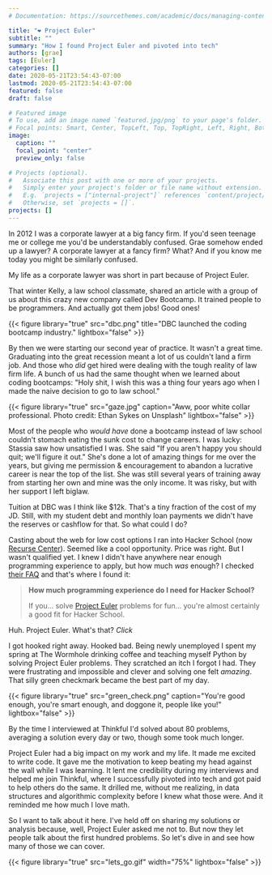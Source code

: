 ```yaml
---
# Documentation: https://sourcethemes.com/academic/docs/managing-content/

title: "❤️ Project Euler"
subtitle: ""
summary: "How I found Project Euler and pivoted into tech"
authors: [grae]
tags: [Euler]
categories: []
date: 2020-05-21T23:54:43-07:00
lastmod: 2020-05-21T23:54:43-07:00
featured: false
draft: false

# Featured image
# To use, add an image named `featured.jpg/png` to your page's folder.
# Focal points: Smart, Center, TopLeft, Top, TopRight, Left, Right, BottomLeft, Bottom, BottomRight.
image:
  caption: ""
  focal_point: "center"
  preview_only: false

# Projects (optional).
#   Associate this post with one or more of your projects.
#   Simply enter your project's folder or file name without extension.
#   E.g. `projects = ["internal-project"]` references `content/project/deep-learning/index.md`.
#   Otherwise, set `projects = []`.
projects: []
---
```


In 2012 I was a corporate lawyer at a big fancy firm. If you'd seen teenage me or college me you'd be understandably confused. Grae somehow ended up a lawyer? A corporate lawyer at a fancy firm? What? And if you know me today you might be similarly confused.

My life as a corporate lawyer was short in part because of Project Euler.

That winter Kelly, a law school classmate, shared an article with a group of us about this crazy new company called Dev Bootcamp. It trained people to be programmers. And actually got them jobs! Good ones!

{{< figure library="true" src="dbc.png" title="DBC launched the coding bootcamp industry." lightbox="false" >}}

By then we were starting our second year of practice. It wasn't a great time. Graduating into the great recession meant a lot of us couldn't land a firm job. And those who _did_ get hired were dealing with the tough reality of law firm life. A bunch of us had the same thought when we learned about coding bootcamps: "Holy shit, I wish this was a thing four years ago when I made the naive decision to go to law school."

{{< figure library="true" src="gaze.jpg" caption="Aww, poor white collar professional. Photo credit: Ethan Sykes on Unsplash" lightbox="false" >}}


Most of the people who _would have_ done a bootcamp instead of law school couldn't stomach eating the sunk cost to change careers. I was lucky: Stassia saw how unsatisfied I was. She said "If you aren't happy you should quit; we'll figure it out." She's done a lot of amazing things for me over the years, but giving me permission & encouragement to abandon a lucrative career is near the top of the list. She was still several years of training away from starting her own and mine was the only income. It was risky, but with her support I left biglaw.

Tuition at DBC was I think like $12k. That's a tiny fraction of the cost of my JD. Still, with my student debt and monthly loan payments we didn't have the reserves or cashflow for that. So what could I do?

Casting about the web for low cost options I ran into Hacker School (now [Recurse Center](https://www.recurse.com/)). Seemed like a cool opportunity. Price was right. But I wasn't qualified yet. I knew I didn't have anywhere near enough programming experience to apply, but how much _was_ enough? I checked [their FAQ](https://web.archive.org/web/20130115173024/https://www.hackerschool.com/faq) and that's where I found it:

> **How much programming experience do I need for Hacker School?**
>
> If you... solve [Project Euler](http://projecteuler.net) problems for fun... you're almost certainly a good fit for Hacker School.

Huh. Project Euler. What's that? *Click*

I got hooked right away. Hooked bad. Being newly unemployed I spent my spring at The Wormhole drinking coffee and teaching myself Python by solving Project Euler problems. They scratched an itch I forgot I had. They were frustrating and impossible and clever and solving one felt _amazing_. That silly green checkmark became the best part of my day.

{{< figure library="true" src="green_check.png" caption="You're good enough, you're smart enough, and doggone it, people like you!" lightbox="false" >}}

By the time I interviewed at Thinkful I'd solved about 80 problems, averaging a solution every day or two, though some took much longer.

Project Euler had a big impact on my work and my life. It made me excited to write code. It gave me the motivation to keep beating my head against the wall while I was learning. It lent me credibility during my interviews and helped me join Thinkful, where I successfully pivoted into tech and got paid to help others do the same. It drilled me, without me realizing, in data structures and algorithmic complexity before I knew what those were. And it reminded me how much I love math.

So I want to talk about it here. I've held off on sharing my solutions or analysis because, well, Project Euler asked me not to. But now they let people talk about the first hundred problems. So let's dive in and see how many of those we can cover.

{{< figure library="true" src="lets_go.gif" width="75%" lightbox="false" >}}
